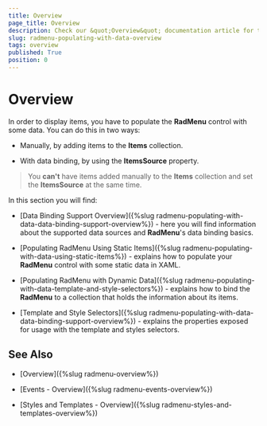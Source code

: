 ```yaml
---
title: Overview
page_title: Overview
description: Check our &quot;Overview&quot; documentation article for the RadMenu WPF control.
slug: radmenu-populating-with-data-overview
tags: overview
published: True
position: 0
---
```


# Overview

In order to display items, you have to populate the __RadMenu__ control with some data. You can do this in two ways:

* Manually, by adding items to the __Items__ collection. 

* With data binding, by using the __ItemsSource__ property.

>You __can't__ have items added manually to the __Items__ collection and set the __ItemsSource__ at the same time.

In this section you will find:

* [Data Binding Support Overview]({%slug radmenu-populating-with-data-data-binding-support-overview%}) - here you will find information about the supported data sources and __RadMenu__'s data binding basics.

* [Populating RadMenu Using Static Items]({%slug radmenu-populating-with-data-using-static-items%}) - explains how to populate your __RadMenu__ control with some static data in XAML.

* [Populating RadMenu with Dynamic Data]({%slug radmenu-populating-with-data-template-and-style-selectors%}) - explains how to bind the __RadMenu__ to a collection that holds the information about its items.

* [Template and Style Selectors]({%slug radmenu-populating-with-data-data-binding-support-overview%}) - explains the properties exposed for usage with the template and styles selectors.

## See Also

 * [Overview]({%slug radmenu-overview%})

 * [Events - Overview]({%slug radmenu-events-overview%})

 * [Styles and Templates - Overview]({%slug radmenu-styles-and-templates-overview%})
